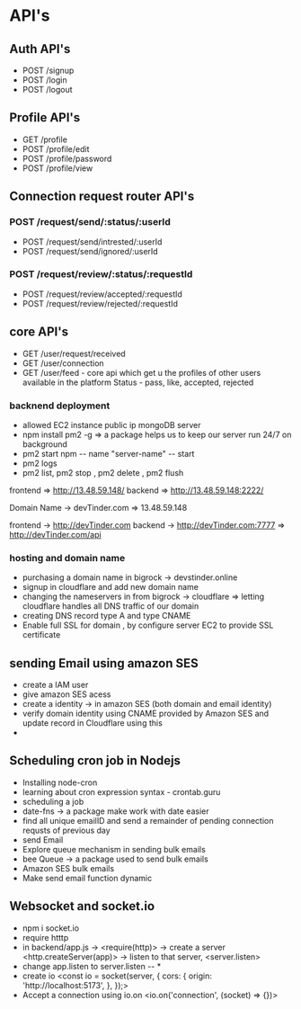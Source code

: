 # API's

## Auth API's

- POST /signup
- POST /login
- POST /logout

## Profile API's

- GET /profile
- POST /profile/edit
- POST /profile/password
- POST /profile/view

## Connection request router API's

### POST /request/send/:status/:userId

- POST /request/send/intrested/:userId
- POST /request/send/ignored/:userId

### POST /request/review/:status/:requestId

- POST /request/review/accepted/:requestId
- POST /request/review/rejected/:requestId

## core API's

- GET /user/request/received
- GET /user/connection
- GET /user/feed - core api which get u the profiles of other users available in the platform
  Status - pass, like, accepted, rejected

### backnend deployment

- allowed EC2 instance public ip mongoDB server
- npm install pm2 -g => a package helps us to keep our server run 24/7 on background
- pm2 start npm -- name "server-name" -- start
- pm2 logs
- pm2 list, pm2 stop <name>, pm2 delete <name>, pm2 flush <name>

frontend => http://13.48.59.148/
backend => http://13.48.59.148:2222/

Domain Name -> devTinder.com => 13.48.59.148

frontend -> http://devTinder.com
backend -> http://devTinder.com:7777 => http://devTinder.com/api

### hosting and domain name

- purchasing a domain name in bigrock -> devstinder.online
- signup in cloudflare and add new domain name
- changing the nameservers in from bigrock -> cloudflare => letting cloudflare handles all DNS traffic of our domain
- creating DNS record type A and type CNAME
- Enable full SSL for domain , by configure server EC2 to provide SSL certificate

## sending Email using amazon SES

- create a IAM user
- give amazon SES acess
- create a identity -> in amazon SES (both domain and email identity)
- verify domain identity using CNAME provided by Amazon SES and update record in Cloudflare using this
-

## Scheduling cron job in Nodejs

- Installing node-cron
- learning about cron expression syntax - crontab.guru
- scheduling a job
- date-fns -> a package make work with date easier
- find all unique emailID and send a remainder of pending connection requsts of previous day
- send Email
- Explore queue mechanism in sending bulk emails
- bee Queue -> a package used to send bulk emails
- Amazon SES bulk emails
- Make send email function dynamic

## Websocket and socket.io

- npm i socket.io
- require htttp
- in backend/app.js -> <require(http)> -> create a server <http.createServer(app)> -> listen to that server, <server.listen>
- change app.listen to server.listen -- \*
- create io
  <const io = socket(server, {
  cors: {
  origin: 'http://localhost:5173',
  },
  });>
- Accept a connection using io.on
  <io.on('connection', (socket) => {})>
